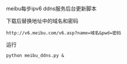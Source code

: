 meibu每步ipv6 ddns服务后台更新脚本

下载后替换地址中的域名和密码
```
http://v6.meibu.com/v6.asp?name=域名&pwd=密码
```

运行
```
python meibu_ddns.py &
```